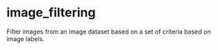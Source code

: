 # image_filtering
Filter images from an image dataset based on a set of criteria based on image labels.
